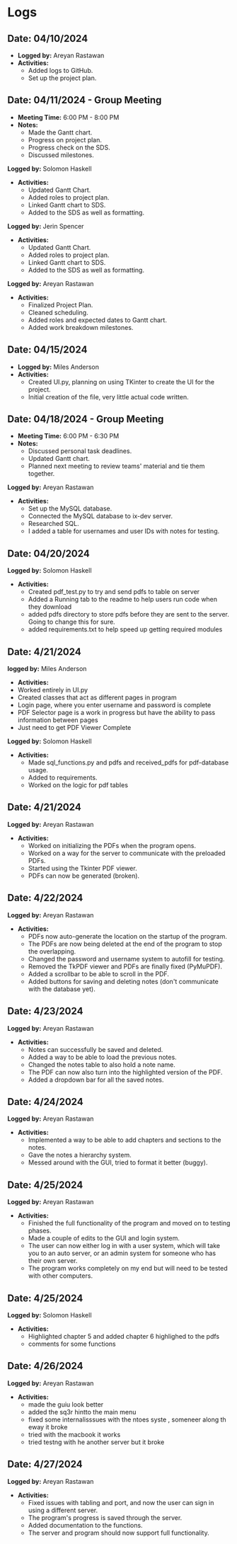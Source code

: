 # Logs

## Date: 04/10/2024
- **Logged by:** Areyan Rastawan
- **Activities:**
  - Added logs to GitHub.
  - Set up the project plan.

## Date: 04/11/2024 - Group Meeting
- **Meeting Time:** 6:00 PM - 8:00 PM
- **Notes:**
  - Made the Gantt chart.
  - Progress on project plan.
  - Progress check on the SDS.
  - Discussed milestones.

**Logged by:** Solomon Haskell
- **Activities:**
  - Updated Gantt Chart.
  - Added roles to project plan.
  - Linked Gantt chart to SDS.
  - Added to the SDS as well as formatting.

**Logged by:** Jerin Spencer
- **Activities:**
  - Updated Gantt Chart.
  - Added roles to project plan.
  - Linked Gantt chart to SDS.
  - Added to the SDS as well as formatting.

**Logged by:** Areyan Rastawan
- **Activities:**
  - Finalized Project Plan.
  - Cleaned scheduling.
  - Added roles and expected dates to Gantt chart.
  - Added work breakdown milestones.

## Date: 04/15/2024
- **Logged by:** Miles Anderson
- **Activities:**
  - Created UI.py, planning on using TKinter to create the UI for the project.
  - Initial creation of the file, very little actual code written.

## Date: 04/18/2024 - Group Meeting
- **Meeting Time:** 6:00 PM - 6:30 PM
- **Notes:**
  - Discussed personal task deadlines.
  - Updated Gantt chart.
  - Planned next meeting to review teams' material and tie them together.

**Logged by:** Areyan Rastawan
- **Activities:**
  - Set up the MySQL database.
  - Connected the MySQL database to ix-dev server.
  - Researched SQL.
  - I added a table for usernames and user IDs with notes for testing.


## Date: 04/20/2024
**Logged by:** Solomon Haskell
- **Activities:**
  - Created pdf_test.py to try and send pdfs to table on server
  - Added a Running tab to the readme to help users run code when they download
  - added pdfs directory to store pdfs before they are sent to the server. Going to change this for sure.
  - added requirements.txt to help speed up getting required modules


## Date: 4/21/2024
**logged by:** Miles Anderson
  - **Activities:**
  - Worked entirely in UI.py
  - Created classes that act as different pages in program
  - Login page, where you enter username and password is complete
  - PDF Selector page is a work in progress but have the ability to pass information between pages
  - Just need to get PDF Viewer Complete

  **Logged by:** Solomon Haskell
- **Activities:**
  - Made sql_functions.py and pdfs and received_pdfs for pdf-database usage.
  - Added to requirements.
  - Worked on the logic for pdf tables


## Date: 4/21/2024
**Logged by:** Areyan Rastawan
  - **Activities:**
    - Worked on initializing the PDFs when the program opens.
    - Worked on a way for the server to communicate with the preloaded PDFs.
    - Started using the Tkinter PDF viewer.
    - PDFs can now be generated (broken).


## Date: 4/22/2024
**Logged by:** Areyan Rastawan
  - **Activities:**
    - PDFs now auto-generate the location on the startup of the program.
    - The PDFs are now being deleted at the end of the program to stop the overlapping.
    - Changed the password and username system to autofill for testing.
    - Removed the TkPDF viewer and PDFs are finally fixed (PyMuPDF).
    - Added a scrollbar to be able to scroll in the PDF.
    - Added buttons for saving and deleting notes (don't communicate with the database yet).


## Date: 4/23/2024
**Logged by:** Areyan Rastawan
  - **Activities:**
    - Notes can successfully be saved and deleted.
    - Added a way to be able to load the previous notes.
    - Changed the notes table to also hold a note name.
    - The PDF can now also turn into the highlighted version of the PDF.
    - Added a dropdown bar for all the saved notes.


## Date: 4/24/2024
**Logged by:** Areyan Rastawan
  - **Activities:**
    - Implemented a way to be able to add chapters and sections to the notes.
    - Gave the notes a hierarchy system.
    - Messed around with the GUI, tried to format it better (buggy).


## Date: 4/25/2024
**Logged by:** Areyan Rastawan
  - **Activities:**
    - Finished the full functionality of the program and moved on to testing phases.
    - Made a couple of edits to the GUI and login system.
    - The user can now either log in with a user system, which will take you to an auto server, or an admin system for someone who has their own server.
    - The program works completely on my end but will need to be tested with other computers.

## Date: 4/25/2024
**Logged by:** Solomon Haskell
- **Activities:**
  - Highlighted chapter 5 and added chapter 6 highlighed to the pdfs
  - comments for some functions


## Date: 4/26/2024
**Logged by:** Areyan Rastawan
  - **Activities:**
    - made the guiu look better 
    - added the sq3r hintto the main menu 
    - fixed some internalisssues with the ntoes syste , someneer along th eway it broke 
    - tried with the macbook it works
    - tried testng with he another server but it broke 

## Date: 4/27/2024
**Logged by:** Areyan Rastawan
  - **Activities:**
    - Fixed issues with tabling and port, and now the user can sign in using a different server.
    - The program's progress is saved through the server.
    - Added documentation to the functions.
    - The server and program should now support full functionality.
